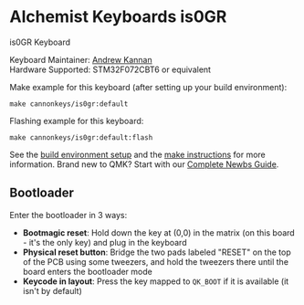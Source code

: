 # Alchemist Keyboards is0GR

is0GR Keyboard

Keyboard Maintainer: [Andrew Kannan](https://github.com/awkannan)  
Hardware Supported: STM32F072CBT6 or equivalent  

Make example for this keyboard (after setting up your build environment):

    make cannonkeys/is0gr:default

Flashing example for this keyboard:

    make cannonkeys/is0gr:default:flash

See the [build environment setup](https://docs.qmk.fm/#/getting_started_build_tools) and the [make instructions](https://docs.qmk.fm/#/getting_started_make_guide) for more information. Brand new to QMK? Start with our [Complete Newbs Guide](https://docs.qmk.fm/#/newbs).

## Bootloader

Enter the bootloader in 3 ways:

* **Bootmagic reset**: Hold down the key at (0,0) in the matrix (on this board - it's the only key) and plug in the keyboard
* **Physical reset button**: Bridge the two pads labeled "RESET" on the top of the PCB using some tweezers, and hold the tweezers there until the board enters the bootloader mode
* **Keycode in layout**: Press the key mapped to `QK_BOOT` if it is available (it isn't by default)
